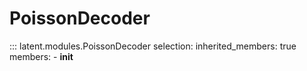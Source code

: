 # PoissonDecoder

::: latent.modules.PoissonDecoder
    selection:
        inherited_members: true
        members:
            - __init__
